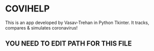 # COVIHELP
This is an app developed by Vasav-Trehan in Python Tkinter. It tracks, compares &amp;  simulates coronavirus!

## YOU NEED TO EDIT PATH FOR THIS FILE
